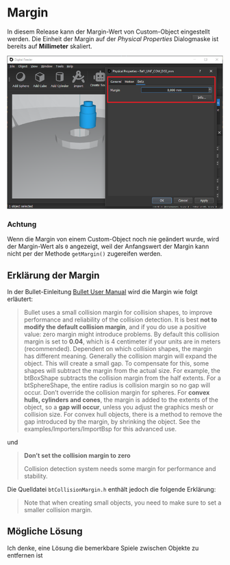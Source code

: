 # Margin

In diesem Release kann der Margin-Wert von Custom-Object eingestellt werden.
Die Einheit der Margin auf der *Physical Properties* Dialogmaske ist bereits auf **Millimeter** skaliert.

![](img/margin.png)


### Achtung

Wenn die Margin von einem Custom-Object noch nie geändert wurde, wird der Margin-Wert als `0` angezeigt, weil der Anfangswert der Margin kann nicht per der Methode `getMargin()` zugereifen werden. 


## Erklärung der Margin

In der Bullet-Einleitung [Bullet User Manual](https://github.com/bulletphysics/bullet3/blob/master/docs/Bullet_User_Manual.pdf) wird die Margin wie folgt erläutert:

> Bullet uses a small collision margin for collision shapes, to improve performance and reliability of the collision detection. It is best **not to modify the default collision margin**, and if you do use a positive value: zero margin might introduce problems. By default this collision margin is set to **0.04**, which is 4 centimeter if your units are in meters (recommended). Dependent on which collision shapes, the margin has different meaning. Generally the collision margin will expand the object. This will create a small gap. To compensate for this, some shapes will subtract the margin from the actual size. For example, the btBoxShape subtracts the collision margin from the half extents. For a btSphereShape, the entire radius is collision margin so no gap will occur. Don’t override the collision margin for spheres. For **convex hulls, cylinders and cones**, the margin is added to the extents of the object, so a **gap will occur**, unless you adjust the graphics mesh or collision size. For convex hull objects, there is a method to remove the gap introduced by the margin, by shrinking the object. See the examples/Importers/ImportBsp for this advanced use. 

und 

> **Don’t set the collision margin to zero**
> 
> Collision detection system needs some margin for performance and stability.


Die Quelldatei `btCollisionMargin.h` enthält jedoch die folgende Erklärung: 

> Note that when creating small objects, you need to make sure to set a smaller collision margin.

## Mögliche Lösung



Ich denke, eine Lösung die bemerkbare Spiele zwischen Objekte zu entfernen ist 